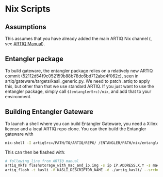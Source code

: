 # Nix Scripts

## Assumptions

This assumes that you have already added the main ARTIQ Nix channel (<artiq-full>, see [ARTIQ Manual](https://m-labs.hk/artiq/manual/installing.html#installing-via-nix-linux)).

## Entangler package

To build gateware, the entangler package relies on a relatively new ARTIQ commit (52112d54f9c052159b88b78dc6bd712abd4f062c),
seen in artiq/gateware/targets/kasli_generic.py.
We need to patch <artiq-full>.artiq to apply this, but other than that we use standard ARTIQ.
If you just want to use the entangler package, simply call ``$(entanglerSrc)/nix``, and add that to your environment.

## Building Entangler Gateware

To launch a shell where you can build Entangler Gateware, you need a Xilinx license and a local ARTIQ repo clone. You can then build the
Entangler gateware with

```bash
nix-shell -I artiqSrc=/PATH/TO/ARTIQ/REPO/ /ENTANGLER/PATH/nix/entangler-shell-dev.nix --run "python -m entangler.kasli_generic /PATH/TO/KASLI_DESCRIPTOR.json"
```

This can then be flashed with:
```bash
# following line from ARTIQ manual
artiq_mkfs flashstorage_with_mac_and_ip.img -s ip IP.ADDRESS.X.Y -s mac FU:LL:MA:C0:AD:DR
artiq_flash -t kasli -V KASLI_DESCRIPTOR_NAME -d ./artiq_kasli/ --srcbuild -f flashstorage_with_mac_and_ip.img
```
